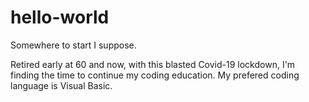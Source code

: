 # hello-world
Somewhere to start I suppose.

Retired early at 60 and now, with this blasted Covid-19 lockdown, I'm finding the time to continue my coding education. My prefered coding language is Visual Basic.
